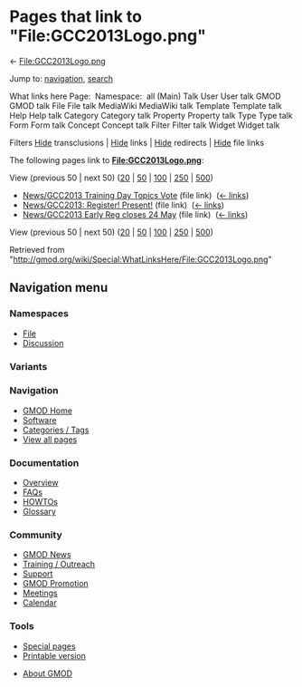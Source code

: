 <div id="mw-page-base" class="noprint">

</div>

<div id="mw-head-base" class="noprint">

</div>

<div id="content" class="mw-body" role="main">

<span id="top"></span>

<div id="mw-js-message" style="display:none;">

</div>



# <span dir="auto">Pages that link to "File:GCC2013Logo.png"</span>

<div id="bodyContent">

<div id="contentSub">

←
[File:GCC2013Logo.png](/wiki/File:GCC2013Logo.png "File:GCC2013Logo.png")

</div>

<div id="jump-to-nav" class="mw-jump">

Jump to: [navigation](#mw-navigation), [search](#p-search)

</div>

<div id="mw-content-text">

What links here Page:  Namespace:  all (Main) Talk User User talk GMOD
GMOD talk File File talk MediaWiki MediaWiki talk Template Template talk
Help Help talk Category Category talk Property Property talk Type Type
talk Form Form talk Concept Concept talk Filter Filter talk Widget
Widget talk

Filters
[Hide](/mediawiki/index.php?title=Special:WhatLinksHere/File:GCC2013Logo.png&hidetrans=1 "Special:WhatLinksHere/File:GCC2013Logo.png")
transclusions \|
[Hide](/mediawiki/index.php?title=Special:WhatLinksHere/File:GCC2013Logo.png&hidelinks=1 "Special:WhatLinksHere/File:GCC2013Logo.png")
links \|
[Hide](/mediawiki/index.php?title=Special:WhatLinksHere/File:GCC2013Logo.png&hideredirs=1 "Special:WhatLinksHere/File:GCC2013Logo.png")
redirects \|
[Hide](/mediawiki/index.php?title=Special:WhatLinksHere/File:GCC2013Logo.png&hideimages=1 "Special:WhatLinksHere/File:GCC2013Logo.png")
file links

The following pages link to
**[File:GCC2013Logo.png](/wiki/File:GCC2013Logo.png "File:GCC2013Logo.png")**:

View (previous 50 \| next 50)
([20](/mediawiki/index.php?title=Special:WhatLinksHere/File:GCC2013Logo.png&limit=20 "Special:WhatLinksHere/File:GCC2013Logo.png")
\|
[50](/mediawiki/index.php?title=Special:WhatLinksHere/File:GCC2013Logo.png&limit=50 "Special:WhatLinksHere/File:GCC2013Logo.png")
\|
[100](/mediawiki/index.php?title=Special:WhatLinksHere/File:GCC2013Logo.png&limit=100 "Special:WhatLinksHere/File:GCC2013Logo.png")
\|
[250](/mediawiki/index.php?title=Special:WhatLinksHere/File:GCC2013Logo.png&limit=250 "Special:WhatLinksHere/File:GCC2013Logo.png")
\|
[500](/mediawiki/index.php?title=Special:WhatLinksHere/File:GCC2013Logo.png&limit=500 "Special:WhatLinksHere/File:GCC2013Logo.png"))

- [News/GCC2013 Training Day Topics
  Vote](/wiki/News/GCC2013_Training_Day_Topics_Vote "News/GCC2013 Training Day Topics Vote")
  (file link) ‎ <span class="mw-whatlinkshere-tools">([←
  links](/mediawiki/index.php?title=Special:WhatLinksHere&target=News%2FGCC2013+Training+Day+Topics+Vote "Special:WhatLinksHere"))</span>
- [News/GCC2013: Register!
  Present!](/wiki/News/GCC2013:_Register!_Present! "News/GCC2013: Register! Present!")
  (file link) ‎ <span class="mw-whatlinkshere-tools">([←
  links](/mediawiki/index.php?title=Special:WhatLinksHere&target=News%2FGCC2013%3A+Register%21+Present%21 "Special:WhatLinksHere"))</span>
- [News/GCC2013 Early Reg closes 24
  May](/wiki/News/GCC2013_Early_Reg_closes_24_May "News/GCC2013 Early Reg closes 24 May")
  (file link) ‎ <span class="mw-whatlinkshere-tools">([←
  links](/mediawiki/index.php?title=Special:WhatLinksHere&target=News%2FGCC2013+Early+Reg+closes+24+May "Special:WhatLinksHere"))</span>

View (previous 50 \| next 50)
([20](/mediawiki/index.php?title=Special:WhatLinksHere/File:GCC2013Logo.png&limit=20 "Special:WhatLinksHere/File:GCC2013Logo.png")
\|
[50](/mediawiki/index.php?title=Special:WhatLinksHere/File:GCC2013Logo.png&limit=50 "Special:WhatLinksHere/File:GCC2013Logo.png")
\|
[100](/mediawiki/index.php?title=Special:WhatLinksHere/File:GCC2013Logo.png&limit=100 "Special:WhatLinksHere/File:GCC2013Logo.png")
\|
[250](/mediawiki/index.php?title=Special:WhatLinksHere/File:GCC2013Logo.png&limit=250 "Special:WhatLinksHere/File:GCC2013Logo.png")
\|
[500](/mediawiki/index.php?title=Special:WhatLinksHere/File:GCC2013Logo.png&limit=500 "Special:WhatLinksHere/File:GCC2013Logo.png"))

</div>

<div class="printfooter">

Retrieved from
"<http://gmod.org/wiki/Special:WhatLinksHere/File:GCC2013Logo.png>"

</div>

<div id="catlinks" class="catlinks catlinks-allhidden">

</div>

<div class="visualClear">

</div>

</div>

</div>

<div id="mw-navigation">

## Navigation menu

<div id="mw-head">



<div id="left-navigation">

<div id="p-namespaces" class="vectorTabs" role="navigation"
aria-labelledby="p-namespaces-label">

### Namespaces

- <span id="ca-nstab-image"><a href="/wiki/File:GCC2013Logo.png" accesskey="c"
  title="View the file page [c]">File</a></span>
- <span id="ca-talk"><a
  href="/mediawiki/index.php?title=File_talk:GCC2013Logo.png&amp;action=edit&amp;redlink=1"
  accesskey="t"
  title="Discussion about the content page [t]">Discussion</a></span>

</div>

<div id="p-variants" class="vectorMenu emptyPortlet" role="navigation"
aria-labelledby="p-variants-label">

### 

### Variants[](#)

<div class="menu">

</div>

</div>

</div>





</div>

</div>

</div>

<div id="mw-panel">

<div id="p-logo" role="banner">

<a href="/wiki/Main_Page"
style="background-image: url(http://gmod.org/images/GMOD-cogs.png);"
title="Visit the main page"></a>

</div>

<div id="p-Navigation" class="portal" role="navigation"
aria-labelledby="p-Navigation-label">

### Navigation

<div class="body">

- <span id="n-GMOD-Home">[GMOD Home](/wiki/Main_Page)</span>
- <span id="n-Software">[Software](/wiki/GMOD_Components)</span>
- <span id="n-Categories-.2F-Tags">[Categories /
  Tags](/wiki/Categories)</span>
- <span id="n-View-all-pages">[View all
  pages](/wiki/Special:AllPages)</span>

</div>

</div>

<div id="p-Documentation" class="portal" role="navigation"
aria-labelledby="p-Documentation-label">

### Documentation

<div class="body">

- <span id="n-Overview">[Overview](/wiki/Overview)</span>
- <span id="n-FAQs">[FAQs](/wiki/Category:FAQ)</span>
- <span id="n-HOWTOs">[HOWTOs](/wiki/Category:HOWTO)</span>
- <span id="n-Glossary">[Glossary](/wiki/Glossary)</span>

</div>

</div>

<div id="p-Community" class="portal" role="navigation"
aria-labelledby="p-Community-label">

### Community

<div class="body">

- <span id="n-GMOD-News">[GMOD News](/wiki/GMOD_News)</span>
- <span id="n-Training-.2F-Outreach">[Training /
  Outreach](/wiki/Training_and_Outreach)</span>
- <span id="n-Support">[Support](/wiki/Support)</span>
- <span id="n-GMOD-Promotion">[GMOD
  Promotion](/wiki/GMOD_Promotion)</span>
- <span id="n-Meetings">[Meetings](/wiki/Meetings)</span>
- <span id="n-Calendar">[Calendar](/wiki/Calendar)</span>

</div>

</div>

<div id="p-tb" class="portal" role="navigation"
aria-labelledby="p-tb-label">

### Tools

<div class="body">

- <span id="t-specialpages"><a href="/wiki/Special:SpecialPages" accesskey="q"
  title="A list of all special pages [q]">Special pages</a></span>
- <span id="t-print"><a
  href="/mediawiki/index.php?title=Special:WhatLinksHere/File:GCC2013Logo.png&amp;printable=yes"
  rel="alternate" accesskey="p"
  title="Printable version of this page [p]">Printable version</a></span>

</div>

</div>

</div>

</div>

<div id="footer" role="contentinfo">

- <span id="footer-places-about">[About
  GMOD](/wiki/GMOD:About "GMOD:About")</span>

<!-- -->






</div>
